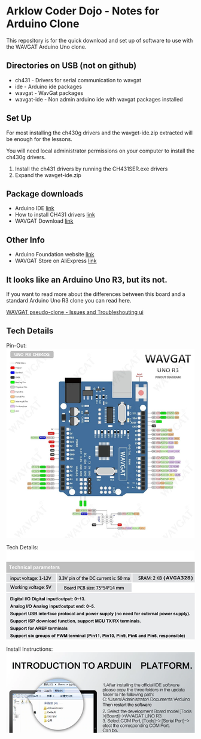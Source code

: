 # Arklow Coder Dojo - Notes for Arduino Clone

This repository is for the quick download and set up of software to use with the WAVGAT Arduino Uno clone. 

## Directories on USB (not on github)

* ch431 - Drivers for serial communication to wavgat
* ide - Arduino ide packages
* wavgat - WavGat packages
* wavgat-ide - Non admin arduino ide with wavgat packages installed

## Set Up

For most installing the ch430g drivers and the wavget-ide.zip extracted will be enough for the lessons.

You will need local administrator permissions on your computer to install the ch430g drivers.

1. Install the ch431 drivers by running the CH431SER.exe drivers
1. Expand the wavget-ide.zip

## Package downloads

* Arduino IDE [link](https://www.arduino.cc/en/main/software)
* How to install CH431 drivers [link](https://learn.sparkfun.com/tutorials/how-to-install-ch340-drivers/all)
* WAVGAT Download [link](https://github.com/WAVGAT-SZ/WAVGAT.git)

## Other Info

* Arduino Foundation website [link](https://www.arduino.cc)
* WAVGAT Store on AliExpress [link](https://wavgat.aliexpress.com/store/1962508?spm=a2g0o.detail.1000061.1.c98d4d638hIHne)

## It looks like an Arduino Uno R3, but its not.

If you want to read more about the differences between this board and a standard Arduino Uno R3 clone you can read here.

[WAVGAT pseudo-clone - Issues and Troubleshouting ui](https://forum.arduino.cc/index.php?topic=560692.0)

## Tech Details

Pin-Out:
![WAVGAT-Pins](wavgat-pinout.jpg?raw=true)


Tech Details:
![Tech-Details](wavgat-tech.jpg?raw=true)

Install Instructions:
![Install-Details](wavgat-install-instructions.webp?raw=true)
